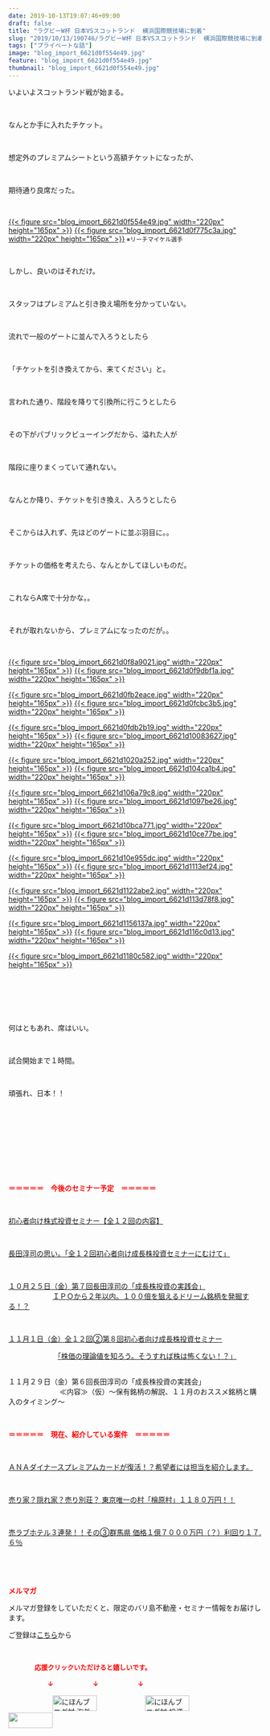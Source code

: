 ```yaml
---
date: 2019-10-13T19:07:46+09:00
draft: false
title: "ラグビーW杯 日本VSスコットランド  横浜国際競技場に到着"
slug: "2019/10/13/190746/ラグビーW杯 日本VSスコットランド  横浜国際競技場に到着"
tags: ["プライベートな話"]
image: "blog_import_6621d0f554e49.jpg"
feature: "blog_import_6621d0f554e49.jpg"
thumbnail: "blog_import_6621d0f554e49.jpg"
---
```

<p>いよいよスコットランド戦が始まる。</p><p> </p><p>なんとか手に入れたチケット。</p><p> </p><p>想定外のプレミアムシートという高額チケットになったが、</p><p> </p><p>期待通り良席だった。</p><p> </p><p><a href="blog_import_6621d0f554e49.jpg">{{< figure src="blog_import_6621d0f554e49.jpg" width="220px" height="165px" >}}</a> <a href="blog_import_6621d0f775c3a.jpg">{{< figure src="blog_import_6621d0f775c3a.jpg" width="220px" height="165px" >}}</a><span style="font-size:0.83em;"> ※リーチマイケル選手</span></p><p> </p><p>しかし、良いのはそれだけ。</p><p> </p><p>スタッフはプレミアムと引き換え場所を分かっていない。</p><p> </p><p>流れで一般のゲートに並んで入ろうとしたら</p><p> </p><p>「チケットを引き換えてから、来てください」と。</p><p> </p><p>言われた通り、階段を降りて引換所に行こうとしたら</p><p> </p><p>その下がパブリックビューイングだから、溢れた人が</p><p> </p><p>階段に座りまくっていて通れない。</p><p> </p><p>なんとか降り、チケットを引き換え、入ろうとしたら</p><p> </p><p>そこからは入れず、先ほどのゲートに並ぶ羽目に。。</p><p> </p><p>チケットの価格を考えたら、なんとかしてほしいものだ。</p><p> </p><p>これならA席で十分かな。。</p><p> </p><p>それが取れないから、プレミアムになったのだが。。</p><p> </p><p><a href="blog_import_6621d0f8a9021.jpg">{{< figure src="blog_import_6621d0f8a9021.jpg" width="220px" height="165px" >}}</a> <a href="blog_import_6621d0f9dbf1a.jpg">{{< figure src="blog_import_6621d0f9dbf1a.jpg" width="220px" height="165px" >}}</a></p><p><a href="blog_import_6621d0fb2eace.jpg">{{< figure src="blog_import_6621d0fb2eace.jpg" width="220px" height="165px" >}}</a> <a href="blog_import_6621d0fcbc3b5.jpg">{{< figure src="blog_import_6621d0fcbc3b5.jpg" width="220px" height="165px" >}}</a></p><p><a href="blog_import_6621d0fdb2b19.jpg">{{< figure src="blog_import_6621d0fdb2b19.jpg" width="220px" height="165px" >}}</a> <a href="blog_import_6621d10083627.jpg">{{< figure src="blog_import_6621d10083627.jpg" width="220px" height="165px" >}}</a></p><p><a href="blog_import_6621d1020a252.jpg">{{< figure src="blog_import_6621d1020a252.jpg" width="220px" height="165px" >}}</a> <a href="blog_import_6621d104ca1b4.jpg">{{< figure src="blog_import_6621d104ca1b4.jpg" width="220px" height="165px" >}}</a></p><p><a href="blog_import_6621d106a79c8.jpg">{{< figure src="blog_import_6621d106a79c8.jpg" width="220px" height="165px" >}}</a> <a href="blog_import_6621d1097be26.jpg">{{< figure src="blog_import_6621d1097be26.jpg" width="220px" height="165px" >}}</a></p><p><a href="blog_import_6621d10bca771.jpg">{{< figure src="blog_import_6621d10bca771.jpg" width="220px" height="165px" >}}</a> <a href="blog_import_6621d10ce77be.jpg">{{< figure src="blog_import_6621d10ce77be.jpg" width="220px" height="165px" >}}</a></p><p><a href="blog_import_6621d10e955dc.jpg">{{< figure src="blog_import_6621d10e955dc.jpg" width="220px" height="165px" >}}</a> <a href="blog_import_6621d1113ef24.jpg">{{< figure src="blog_import_6621d1113ef24.jpg" width="220px" height="165px" >}}</a></p><p><a href="blog_import_6621d1122abe2.jpg">{{< figure src="blog_import_6621d1122abe2.jpg" width="220px" height="165px" >}}</a> <a href="blog_import_6621d113d78f8.jpg">{{< figure src="blog_import_6621d113d78f8.jpg" width="220px" height="165px" >}}</a></p><p><a href="blog_import_6621d1156137a.jpg">{{< figure src="blog_import_6621d1156137a.jpg" width="220px" height="165px" >}}</a> <a href="blog_import_6621d116c0d13.jpg">{{< figure src="blog_import_6621d116c0d13.jpg" width="220px" height="165px" >}}</a></p><p><a href="blog_import_6621d1180c582.jpg">{{< figure src="blog_import_6621d1180c582.jpg" width="220px" height="165px" >}}</a></p><p> </p><p> </p><p> </p><p>何はともあれ、席はいい。</p><p> </p><p>試合開始まで１時間。</p><p> </p><p>頑張れ、日本！！</p><p> </p><p> </p><p> </p><p> </p><p> </p><p><span style="font-weight: bold;"><span style="color: rgb(255, 0, 0);">＝＝＝＝＝　今後のセミナー予定　＝＝＝＝＝</span></span></p><p> </p><p><a href="entry-12526587328.html" target="_blank">初心者向け株式投資セミナー【全１２回の内容】</a></p><p> </p><p><span style="color: rgb(255, 0, 0);"><a href="entry-12526985641.html" target="_blank">長田淳司の思い。「全１２回初心者向け成長株投資セミナーにむけて」</a></span></p><p> </p><p><a href="entry-12533851631.html" target="_blank">１０月２５日（金）第７回長田淳司の「成長株投資の実践会」</a><br/> 　　　　　　<a href="entry-12533851631.html" target="_blank">ＩＰＯから２年以内。１００倍を狙えるドリーム銘柄を発掘する！？</a></p><p> </p><p><a href="entry-12534417651.html#_=_" target="_blank">１１月１日（金）全１２回②第８回初心者向け成長株投資セミナー</a></p><p>　　　　　　　<a href="entry-12534417651.html#_=_" target="_blank">「株価の理論値を知ろう。そうすれば株は怖くない！？」</a></p><p><br/>１１月２９日（金）第６回長田淳司の「成長株投資の実践会」<br/> 　　　　　　　≪内容≫（仮）～保有銘柄の解説、１１月のおススメ銘柄と購入のタイミング～</p><p> </p><p><span style="font-weight: bold;"><span style="color: rgb(255, 0, 0);">＝＝＝＝＝　現在、紹介している案件　＝＝＝＝＝</span></span></p><p> </p><p><a href="entry-12529998383.html" target="_blank">ＡＮＡダイナースプレミアムカードが復活！？希望者には担当を紹介します。</a></p><p> </p><p><a href="entry-12500415311.html" target="_blank">売り家？隠れ家？売り別荘？ 東京唯一の村「檜原村」１１８０万円！！</a></p><p> </p><p><a href="entry-12504218353.html" target="_blank">売ラブホテル３連発！！その③群馬県 価格１億７０００万円（？）利回り１７.６％</a></p><p> </p><p> </p><p><span style="font-weight: bold;"><span style="color: rgb(255, 0, 0);">メルマガ</span></span></p><p>メルマガ登録をしていただくと、限定のバリ島不動産・セミナー情報をお届けします。</p><p>ご登録は<a href="f9eeVI" target="_blank">こちら</a>から</p><p style="text-align: center;"> </p><p><font color="#ff0000" size="2"><strong>　　　　応援クリックいただけると嬉しいです。</strong></font></p><p><font color="#ff0000" size="2"><strong>　　　　　　↓　　　　　　↓　　　　　　↓</strong></font></p><p><a href="ranking.html?p_cid=01260127" id="&amp;blogmura_banner"><img alt="にほんブログ村 海外生活ブログ バリ島情報へ" border="0" height="31" src="data:image/svg+xml;charset=utf-8,%3Csvg%20xmlns%3D%22http%3A%2F%2Fwww.w3.org%2F2000%2Fsvg%22%20title%3D%22Placeholder%20for%20Images%22%20role%3D%22presentation%22%20viewBox%3D%220%200%2088%2031%22%20%2F%3E" width="88" data-src="//overseas.blogmura.com/bali/img/bali88_31.gif" style="aspect-ratio: auto 88 / 31;"/><noscript><img alt="にほんブログ村 海外生活ブログ バリ島情報へ" border="0" height="31" src="//overseas.blogmura.com/bali/img/bali88_31.gif" width="88"></noscript></a>  <a href="ranking.html?p_cid=01260127" id="&amp;blogmura_banner"><img alt="にほんブログ村 投資ブログ 不動産投資へ" border="0" height="31" src="data:image/svg+xml;charset=utf-8,%3Csvg%20xmlns%3D%22http%3A%2F%2Fwww.w3.org%2F2000%2Fsvg%22%20title%3D%22Placeholder%20for%20Images%22%20role%3D%22presentation%22%20viewBox%3D%220%200%2088%2031%22%20%2F%3E" width="88" data-src="//investment.blogmura.com/hudousantoushi/img/hudousantoushi88_31.gif" style="aspect-ratio: auto 88 / 31;"/><noscript><img alt="にほんブログ村 投資ブログ 不動産投資へ" border="0" height="31" src="//investment.blogmura.com/hudousantoushi/img/hudousantoushi88_31.gif" width="88"></noscript></a> <a href="link.php?1804582" title="人気ブログランキングへ"><img border="0" height="31" src="data:image/svg+xml;charset=utf-8,%3Csvg%20xmlns%3D%22http%3A%2F%2Fwww.w3.org%2F2000%2Fsvg%22%20title%3D%22Placeholder%20for%20Images%22%20role%3D%22presentation%22%20viewBox%3D%220%200%2088%2031%22%20%2F%3E" width="88" data-src="https://blog.with2.net/img/banner/banner_22.gif" style="aspect-ratio: auto 88 / 31;"/><noscript><img border="0" height="31" src="https://blog.with2.net/img/banner/banner_22.gif" width="88"></noscript></a></p>

